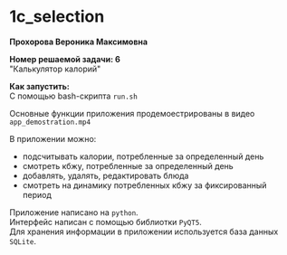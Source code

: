 # 1c_selection

**Прохорова Вероника Максимовна**

**Номер решаемой задачи: 6**  
"Калькулятор калорий"

**Как запустить:**  
С помощью bash-скрипта ```run.sh```

Основные функции приложения продемоестрированы в видео ```app_demostration.mp4```

В приложении можно:
- подсчитывать калории, потребленные за определенный день
- смотреть кбжу, потребленные за определенный день
- добавлять, удалять, редактировать блюда
- смотреть на динамику потребленных кбжу за фиксированный период

Приложение написано на ```python```.  
Интерфейс написан с помощью библиотки ```PyQT5```.  
Для хранения информации в приложении используется база данных ```SQLite```.